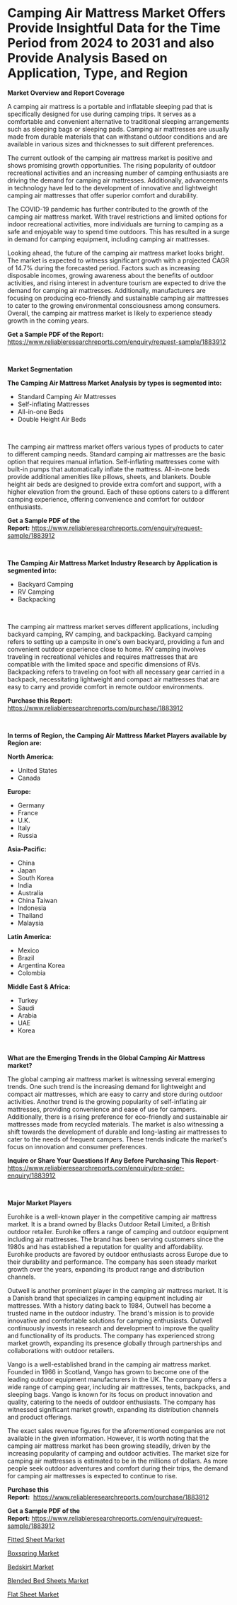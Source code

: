 <p><h1>Camping Air Mattress Market Offers Provide Insightful Data for the Time Period from 2024 to 2031 and also Provide Analysis Based on Application, Type, and Region</h1></p><p><strong>Market Overview and Report Coverage</strong></p>
<p><p>A camping air mattress is a portable and inflatable sleeping pad that is specifically designed for use during camping trips. It serves as a comfortable and convenient alternative to traditional sleeping arrangements such as sleeping bags or sleeping pads. Camping air mattresses are usually made from durable materials that can withstand outdoor conditions and are available in various sizes and thicknesses to suit different preferences.</p><p>The current outlook of the camping air mattress market is positive and shows promising growth opportunities. The rising popularity of outdoor recreational activities and an increasing number of camping enthusiasts are driving the demand for camping air mattresses. Additionally, advancements in technology have led to the development of innovative and lightweight camping air mattresses that offer superior comfort and durability.</p><p>The COVID-19 pandemic has further contributed to the growth of the camping air mattress market. With travel restrictions and limited options for indoor recreational activities, more individuals are turning to camping as a safe and enjoyable way to spend time outdoors. This has resulted in a surge in demand for camping equipment, including camping air mattresses.</p><p>Looking ahead, the future of the camping air mattress market looks bright. The market is expected to witness significant growth with a projected CAGR of 14.7% during the forecasted period. Factors such as increasing disposable incomes, growing awareness about the benefits of outdoor activities, and rising interest in adventure tourism are expected to drive the demand for camping air mattresses. Additionally, manufacturers are focusing on producing eco-friendly and sustainable camping air mattresses to cater to the growing environmental consciousness among consumers. Overall, the camping air mattress market is likely to experience steady growth in the coming years.</p></p>
<p><strong>Get a Sample PDF of the Report:</strong> <a href="https://www.reliableresearchreports.com/enquiry/request-sample/1883912">https://www.reliableresearchreports.com/enquiry/request-sample/1883912</a></p>
<p>&nbsp;</p>
<p><strong>Market Segmentation</strong></p>
<p><strong>The Camping Air Mattress Market Analysis by types is segmented into:</strong></p>
<p><ul><li>Standard Camping Air Mattresses</li><li>Self-inflating Mattresses</li><li>All-in-one Beds</li><li>Double Height Air Beds</li></ul></p>
<p>&nbsp;</p>
<p><p>The camping air mattress market offers various types of products to cater to different camping needs. Standard camping air mattresses are the basic option that requires manual inflation. Self-inflating mattresses come with built-in pumps that automatically inflate the mattress. All-in-one beds provide additional amenities like pillows, sheets, and blankets. Double height air beds are designed to provide extra comfort and support, with a higher elevation from the ground. Each of these options caters to a different camping experience, offering convenience and comfort for outdoor enthusiasts.</p></p>
<p><strong>Get a Sample PDF of the Report:</strong>&nbsp;<a href="https://www.reliableresearchreports.com/enquiry/request-sample/1883912">https://www.reliableresearchreports.com/enquiry/request-sample/1883912</a></p>
<p>&nbsp;</p>
<p><strong>The Camping Air Mattress Market Industry Research by Application is segmented into:</strong></p>
<p><ul><li>Backyard Camping</li><li>RV Camping</li><li>Backpacking</li></ul></p>
<p>&nbsp;</p>
<p><p>The camping air mattress market serves different applications, including backyard camping, RV camping, and backpacking. Backyard camping refers to setting up a campsite in one's own backyard, providing a fun and convenient outdoor experience close to home. RV camping involves traveling in recreational vehicles and requires mattresses that are compatible with the limited space and specific dimensions of RVs. Backpacking refers to traveling on foot with all necessary gear carried in a backpack, necessitating lightweight and compact air mattresses that are easy to carry and provide comfort in remote outdoor environments.</p></p>
<p><strong>Purchase this Report:</strong>&nbsp; <a href="https://www.reliableresearchreports.com/purchase/1883912">https://www.reliableresearchreports.com/purchase/1883912</a></p>
<p>&nbsp;</p>
<p><strong>In terms of Region, the Camping Air Mattress Market Players available by Region are:</strong></p>
<p>
    <p> <strong> North America: </strong>
        <ul>
            <li>United States</li>
            <li>Canada</li>
        </ul>
        </p> 
    <p> <strong> Europe: </strong>
        <ul>
            <li>Germany</li>
            <li>France</li>
            <li>U.K.</li>
            <li>Italy</li>
            <li>Russia</li>
        </ul>
        </p> 
    <p> <strong> Asia-Pacific: </strong>
        <ul>
            <li>China</li>
            <li>Japan</li>
            <li>South Korea</li>
            <li>India</li>
            <li>Australia</li>
            <li>China Taiwan</li>
            <li>Indonesia</li>
            <li>Thailand</li>
            <li>Malaysia</li>
        </ul>
        </p> 
    <p> <strong> Latin America: </strong>
        <ul>
            <li>Mexico</li>
            <li>Brazil</li>
            <li>Argentina Korea</li>
            <li>Colombia</li>
        </ul>
        </p> 
    <p> <strong> Middle East & Africa: </strong>
        <ul>
            <li>Turkey</li>
            <li>Saudi</li>
            <li>Arabia</li>
            <li>UAE</li>
            <li>Korea</li>
        </ul>
    </p>
    </p>
<p>&nbsp;</p>
<p><strong>What are the Emerging Trends in the Global Camping Air Mattress market?</strong></p>
<p><p>The global camping air mattress market is witnessing several emerging trends. One such trend is the increasing demand for lightweight and compact air mattresses, which are easy to carry and store during outdoor activities. Another trend is the growing popularity of self-inflating air mattresses, providing convenience and ease of use for campers. Additionally, there is a rising preference for eco-friendly and sustainable air mattresses made from recycled materials. The market is also witnessing a shift towards the development of durable and long-lasting air mattresses to cater to the needs of frequent campers. These trends indicate the market's focus on innovation and consumer preferences.</p></p>
<p><strong>Inquire or Share Your Questions If Any Before Purchasing This Report</strong>- <a href="https://www.reliableresearchreports.com/enquiry/pre-order-enquiry/1883912">https://www.reliableresearchreports.com/enquiry/pre-order-enquiry/1883912</a></p>
<p>&nbsp;</p>
<p><strong>Major Market Players</strong></p>
<p><p>Eurohike is a well-known player in the competitive camping air mattress market. It is a brand owned by Blacks Outdoor Retail Limited, a British outdoor retailer. Eurohike offers a range of camping and outdoor equipment including air mattresses. The brand has been serving customers since the 1980s and has established a reputation for quality and affordability. Eurohike products are favored by outdoor enthusiasts across Europe due to their durability and performance. The company has seen steady market growth over the years, expanding its product range and distribution channels.</p><p>Outwell is another prominent player in the camping air mattress market. It is a Danish brand that specializes in camping equipment including air mattresses. With a history dating back to 1984, Outwell has become a trusted name in the outdoor industry. The brand's mission is to provide innovative and comfortable solutions for camping enthusiasts. Outwell continuously invests in research and development to improve the quality and functionality of its products. The company has experienced strong market growth, expanding its presence globally through partnerships and collaborations with outdoor retailers.</p><p>Vango is a well-established brand in the camping air mattress market. Founded in 1966 in Scotland, Vango has grown to become one of the leading outdoor equipment manufacturers in the UK. The company offers a wide range of camping gear, including air mattresses, tents, backpacks, and sleeping bags. Vango is known for its focus on product innovation and quality, catering to the needs of outdoor enthusiasts. The company has witnessed significant market growth, expanding its distribution channels and product offerings.</p><p>The exact sales revenue figures for the aforementioned companies are not available in the given information. However, it is worth noting that the camping air mattress market has been growing steadily, driven by the increasing popularity of camping and outdoor activities. The market size for camping air mattresses is estimated to be in the millions of dollars. As more people seek outdoor adventures and comfort during their trips, the demand for camping air mattresses is expected to continue to rise.</p></p>
<p><strong>Purchase this Report:</strong>&nbsp;&nbsp;<a href="https://www.reliableresearchreports.com/purchase/1883912">https://www.reliableresearchreports.com/purchase/1883912</a></p>
<p></p>
<p><strong>Get a Sample PDF of the Report:</strong>&nbsp;<a href="https://www.reliableresearchreports.com/enquiry/request-sample/1883912">https://www.reliableresearchreports.com/enquiry/request-sample/1883912</a></p>
<p><p><a href="https://github.com/ChiragRp1/Market-Research-Report-List-2/blob/main/fitted-sheet-market.md">Fitted Sheet Market</a></p><p><a href="https://github.com/BryceTownsendr/Market-Research-Report-List-2/blob/main/boxspring-market.md">Boxspring Market</a></p><p><a href="https://github.com/WillieWoodard/Market-Research-Report-List-2/blob/main/bedskirt-market.md">Bedskirt Market</a></p><p><a href="https://github.com/PeterParrish5/Market-Research-Report-List-2/blob/main/blended-bed-sheets-market.md">Blended Bed Sheets Market</a></p><p><a href="https://github.com/ChiragRP21/Market-Research-Report-List-2/blob/main/flat-sheet-market.md">Flat Sheet Market</a></p></p>